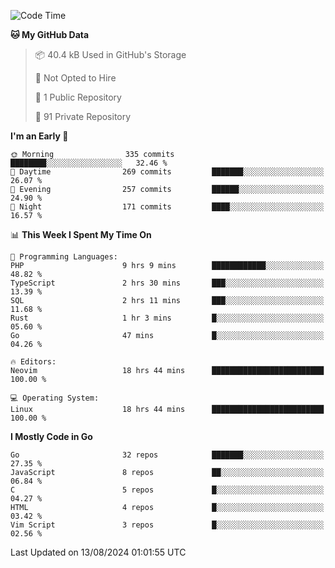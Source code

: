 
<!--START_SECTION:waka-->
![Code Time](http://img.shields.io/badge/Code%20Time-5%2C148%20hrs%2059%20mins-blue)

**🐱 My GitHub Data** 

> 📦 40.4 kB Used in GitHub's Storage 
 > 
> 🚫 Not Opted to Hire
 > 
> 📜 1 Public Repository 
 > 
> 🔑 91 Private Repository 
 > 
**I'm an Early 🐤** 

```text
🌞 Morning                335 commits         ████████░░░░░░░░░░░░░░░░░   32.46 % 
🌆 Daytime                269 commits         ███████░░░░░░░░░░░░░░░░░░   26.07 % 
🌃 Evening                257 commits         ██████░░░░░░░░░░░░░░░░░░░   24.90 % 
🌙 Night                  171 commits         ████░░░░░░░░░░░░░░░░░░░░░   16.57 % 
```


📊 **This Week I Spent My Time On** 

```text
💬 Programming Languages: 
PHP                      9 hrs 9 mins        ████████████░░░░░░░░░░░░░   48.82 % 
TypeScript               2 hrs 30 mins       ███░░░░░░░░░░░░░░░░░░░░░░   13.39 % 
SQL                      2 hrs 11 mins       ███░░░░░░░░░░░░░░░░░░░░░░   11.68 % 
Rust                     1 hr 3 mins         █░░░░░░░░░░░░░░░░░░░░░░░░   05.60 % 
Go                       47 mins             █░░░░░░░░░░░░░░░░░░░░░░░░   04.26 % 

🔥 Editors: 
Neovim                   18 hrs 44 mins      █████████████████████████   100.00 % 

💻 Operating System: 
Linux                    18 hrs 44 mins      █████████████████████████   100.00 % 
```

**I Mostly Code in Go** 

```text
Go                       32 repos            ███████░░░░░░░░░░░░░░░░░░   27.35 % 
JavaScript               8 repos             ██░░░░░░░░░░░░░░░░░░░░░░░   06.84 % 
C                        5 repos             █░░░░░░░░░░░░░░░░░░░░░░░░   04.27 % 
HTML                     4 repos             █░░░░░░░░░░░░░░░░░░░░░░░░   03.42 % 
Vim Script               3 repos             █░░░░░░░░░░░░░░░░░░░░░░░░   02.56 % 
```




 Last Updated on 13/08/2024 01:01:55 UTC
<!--END_SECTION:waka-->
